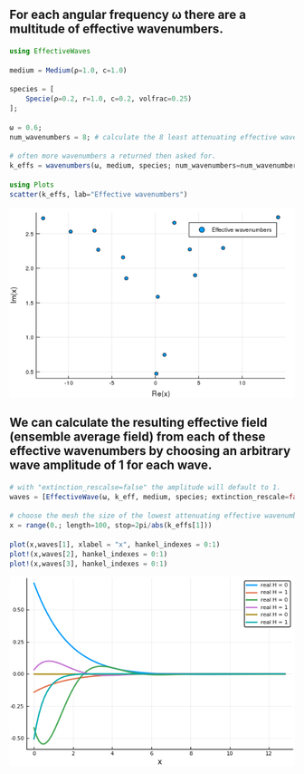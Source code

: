 ## For each angular frequency ω there are a multitude of effective wavenumbers.
```julia
using EffectiveWaves

medium = Medium(ρ=1.0, c=1.0)

species = [
    Specie(ρ=0.2, r=1.0, c=0.2, volfrac=0.25)
];

ω = 0.6;
num_wavenumbers = 8; # calculate the 8 least attenuating effective wavenumbers

# often more wavenumbers a returned then asked for.
k_effs = wavenumbers(ω, medium, species; num_wavenumbers=num_wavenumbers)

using Plots
scatter(k_effs, lab="Effective wavenumbers")
```
![Many effective wavenumbers](many_keffs.png)
## We can calculate the resulting effective field (ensemble average field) from each of these effective wavenumbers by choosing an arbitrary wave amplitude of 1 for each wave.
```julia
# with "extinction_rescalse=false" the amplitude will default to 1.
waves = [EffectiveWave(ω, k_eff, medium, species; extinction_rescale=false) for k_eff in k_effs]

# choose the mesh the size of the lowest attenuating effective wavenumber
x = range(0.; length=100, stop=2pi/abs(k_effs[1]))

plot(x,waves[1], xlabel = "x", hankel_indexes = 0:1)
plot!(x,waves[2], hankel_indexes = 0:1)
plot!(x,waves[3], hankel_indexes = 0:1)
```
![Many effective wavenumbers](many_fields.png)

